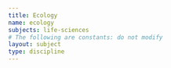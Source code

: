 ```yaml
---
title: Ecology
name: ecology
subjects: life-sciences
# The following are constants: do not modify
layout: subject
type: discipline
---
```

